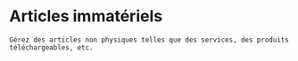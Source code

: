 # Articles immatériels


    Gérez des articles non physiques telles que des services, des produits téléchargeables, etc.
  
